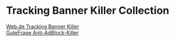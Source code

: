 # Tracking Banner Killer Collection
[Web.de Tracking Banner Killer](./README_Web.de.md)\
[GuteFrage Anti-AdBlock-Killer](./README_GuteFrage.md)
